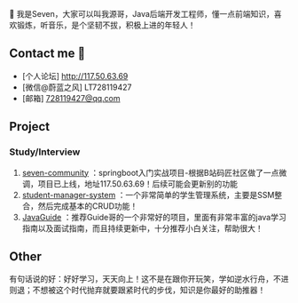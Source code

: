  👋 我是Seven，大家可以叫我源哥，Java后端开发工程师，懂一点前端知识，喜欢锻炼，听音乐，是个坚韧不拔，积极上进的年轻人！

## Contact me 📱

- [个人论坛] http://117.50.63.69
- [微信@蔚蓝之风] LT728119427
- [邮箱] 728119427@qq.com
## Project

### Study/Interview


1. [seven-community](https://github.com/728119427/seven-community) ：springboot入门实战项目-根据B站码匠社区做了一点微调，项目已上线，地址117.50.63.69！后续可能会更新别的功能
2. [student-manager-system](https://github.com/728119427/student-manager-system) ：一个非常简单的学生管理系统，主要是SSM整合，然后完成基本的CRUD功能！
3. [JavaGuide](https://github.com/Snailclimb/JavaGuide) ：推荐Guide哥的一个非常好的项目，里面有非常丰富的java学习指南以及面试指南，而且持续更新中，十分推荐小白关注，帮助很大！

## Other
有句话说的好：好好学习，天天向上！这不是在跟你开玩笑，学如逆水行舟，不进则退；不想被这个时代抛弃就要跟紧时代的步伐，知识是你最好的助推器！
